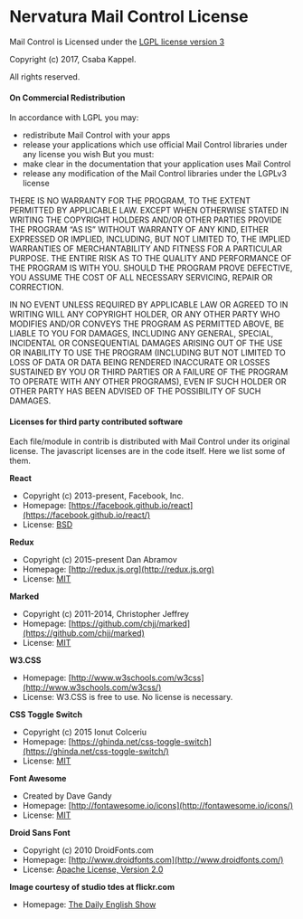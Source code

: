 Nervatura Mail Control License
==============================

Mail Control is Licensed under the [LGPL license version 3](http://www.gnu.org/licenses/lgpl.html)

Copyright (c) 2017, Csaba Kappel.

All rights reserved.

#### On Commercial Redistribution

In accordance with LGPL you may:
- redistribute Mail Control with your apps
- release your applications which use official Mail Control libraries under any license you wish
But you must:
- make clear in the documentation that your application uses Mail Control
- release any modification of the Mail Control libraries under the LGPLv3 license

THERE IS NO WARRANTY FOR THE PROGRAM, TO THE EXTENT PERMITTED BY APPLICABLE LAW.
EXCEPT WHEN OTHERWISE STATED IN WRITING THE COPYRIGHT HOLDERS AND/OR OTHER PARTIES 
PROVIDE THE PROGRAM “AS IS” WITHOUT WARRANTY OF ANY KIND, EITHER EXPRESSED OR IMPLIED, 
INCLUDING, BUT NOT LIMITED TO, THE IMPLIED WARRANTIES OF MERCHANTABILITY AND FITNESS 
FOR A PARTICULAR PURPOSE. THE ENTIRE RISK AS TO THE QUALITY AND PERFORMANCE OF THE 
PROGRAM IS WITH YOU. SHOULD THE PROGRAM PROVE DEFECTIVE, YOU ASSUME THE COST OF ALL 
NECESSARY SERVICING, REPAIR OR CORRECTION.

IN NO EVENT UNLESS REQUIRED BY APPLICABLE LAW OR AGREED TO IN WRITING WILL ANY COPYRIGHT 
HOLDER, OR ANY OTHER PARTY WHO MODIFIES AND/OR CONVEYS THE PROGRAM AS PERMITTED ABOVE, 
BE LIABLE TO YOU FOR DAMAGES, INCLUDING ANY GENERAL, SPECIAL, INCIDENTAL OR CONSEQUENTIAL 
DAMAGES ARISING OUT OF THE USE OR INABILITY TO USE THE PROGRAM (INCLUDING BUT NOT LIMITED 
TO LOSS OF DATA OR DATA BEING RENDERED INACCURATE OR LOSSES SUSTAINED BY YOU OR THIRD PARTIES 
OR A FAILURE OF THE PROGRAM TO OPERATE WITH ANY OTHER PROGRAMS), EVEN IF SUCH HOLDER OR OTHER 
PARTY HAS BEEN ADVISED OF THE POSSIBILITY OF SUCH DAMAGES.

#### Licenses for third party contributed software

Each file/module in contrib is distributed with Mail Control under its original license.
The javascript licenses are in the code itself. Here we list some of them.

**React**
* Copyright (c) 2013-present, Facebook, Inc.
* Homepage: [https://facebook.github.io/react](https://facebook.github.io/react/)
* License: [BSD](https://github.com/facebook/react/blob/master/LICENSE)

**Redux**
* Copyright (c) 2015-present Dan Abramov
* Homepage: [http://redux.js.org](http://redux.js.org)
* License: [MIT](https://github.com/reactjs/redux/blob/master/LICENSE)

**Marked**
* Copyright (c) 2011-2014, Christopher Jeffrey
* Homepage: [https://github.com/chjj/marked](https://github.com/chjj/marked)
* License: [MIT](https://github.com/chjj/marked/blob/master/LICENSE)

**W3.CSS**
* Homepage: [http://www.w3schools.com/w3css](http://www.w3schools.com/w3css/)
* License: W3.CSS is free to use. No license is necessary.

**CSS Toggle Switch**
* Copyright (c) 2015 Ionut Colceriu
* Homepage: [https://ghinda.net/css-toggle-switch](https://ghinda.net/css-toggle-switch/)
* License: [MIT](https://github.com/ghinda/css-toggle-switch/blob/master/LICENSE)

**Font Awesome**
* Created by Dave Gandy
* Homepage: [http://fontawesome.io/icons](http://fontawesome.io/icons/)
* License: [MIT](http://opensource.org/licenses/mit-license.html)

**Droid Sans Font**
* Copyright (c) 2010 DroidFonts.com
* Homepage: [http://www.droidfonts.com](http://www.droidfonts.com/)
* License: [Apache License, Version 2.0](http://www.apache.org/licenses/LICENSE-2.0)

**Image courtesy of studio tdes at flickr.com**
* Homepage: [The Daily English Show](http://www.thedailyenglishshow.com/studio-tdes/)
